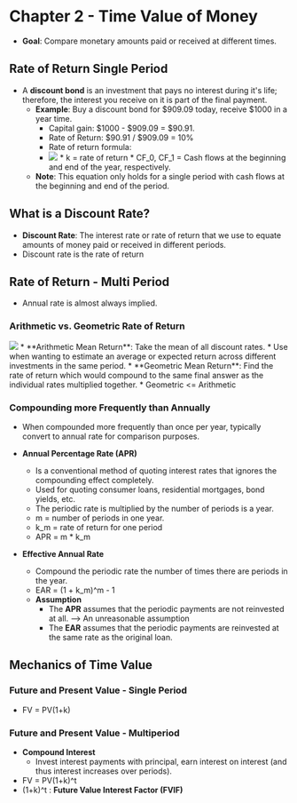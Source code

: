 # Chapter 2 - Time Value of Money
* **Goal**: Compare monetary amounts paid or received at different times.

## Rate of Return Single Period
* A **discount bond** is an investment that pays no interest during it's life; therefore, the interest you receive on it is part of the final payment.
  * **Example**: Buy a discount bond for $909.09 today, receive $1000 in a year time.
    * Capital gain: $1000 - $909.09 = $90.91.
    * Rate of Return: $90.91 / $909.09 = 10%
    * Rate of return formula:
    * <img src="http://www.sciweavers.org/tex2img.php?eq=k%20%3D%20%5Cfrac%7BCF_1%20-%20CF_0%7D%7BCF_0%7D&bc=White&fc=Black&im=jpg&fs=12&ff=arev&edit=0"  />
      * k = rate of return
      * CF_0, CF_1 = Cash flows at the beginning and end of the year, respectively.
  * **Note**: This equation only holds for a single period with cash flows at the beginning and end of the period.

## What is a Discount Rate?
* **Discount Rate**: The interest rate or rate of return that we use to equate amounts of money paid or received in different periods.
* Discount rate is the rate of return

## Rate of Return - Multi Period
* Annual rate is almost always implied.

### Arithmetic vs. Geometric Rate of Return
<img src="http://www.sciweavers.org/tex2img.php?eq=%5Ctextrm%7BArithmetic%20Mean%20Return%7D%20%3D%20%5Csum_%7Bt%3D1%7D%5En%20%5Cfrac%7Bk_t%7D%7Bn%7D%20%5C%5C%0A%5Ctextrm%7BGeometric%20Mean%20Return%7D%20%3D%20%28%5Cprod_%7Bt%3D1%7D%5En%281%2Bk_t%29%29%5E%5Cfrac%7B1%7D%7Bn%7D%20-%201&bc=White&fc=Black&im=jpg&fs=12&ff=arev&edit=0" />
* **Arithmetic Mean Return**: Take the mean of all discount rates.
  * Use when wanting to estimate an average or expected return across different investments in the same period.
* **Geometric Mean Return**: Find the rate of return which would compound to the same final answer as the individual rates multiplied together.
* Geometric <= Arithmetic

### Compounding more Frequently than Annually
* When compounded more frequently than once per year, typically convert to annual rate for comparison purposes.

* **Annual Percentage Rate (APR)**
  * Is a conventional method of quoting interest rates that ignores the compounding effect completely.
  * Used for quoting consumer loans, residential mortgages, bond yields, etc.
  * The periodic rate is multiplied by the number of periods is a year.
  * m = number of periods in one year.
  * k_m = rate of return for one period
  * APR = m * k_m

* **Effective Annual Rate**
  * Compound the periodic rate the number of times there are periods in the year.
  * EAR = (1 + k_m)^m - 1
  * **Assumption**
    * The **APR** assumes that the periodic payments are not reinvested at all. --> An unreasonable assumption
    * The **EAR** assumes that the periodic payments are reinvested at the same rate as the original loan.

## Mechanics of Time Value

### Future and Present Value - Single Period
* FV = PV(1+k)
### Future and Present Value - Multiperiod
* **Compound Interest**
  * Invest interest payments with principal, earn interest on interest (and thus interest increases over periods).
* FV = PV(1+k)^t
* (1+k)^t : **Future Value Interest Factor (FVIF)**
